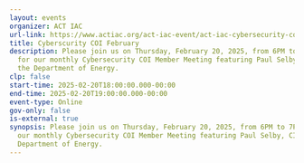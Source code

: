 ```yaml
---
layout: events
organizer: ACT IAC
url-link: https://www.actiac.org/act-iac-event/act-iac-cybersecurity-coi-february-2025
title: Cyberscurity COI February
description: Please join us on Thursday, February 20, 2025, from 6PM to 7PM ET,
  for our monthly Cybersecurity COI Member Meeting featuring Paul Selby, CISO at
  the Department of Energy.
clp: false
start-time: 2025-02-20T18:00:00.000-00:00
end-time: 2025-02-20T19:00:00.000-00:00
event-type: Online
gov-only: false
is-external: true
synopsis: Please join us on Thursday, February 20, 2025, from 6PM to 7PM ET, for
  our monthly Cybersecurity COI Member Meeting featuring Paul Selby, CISO at the
  Department of Energy.
---
```

